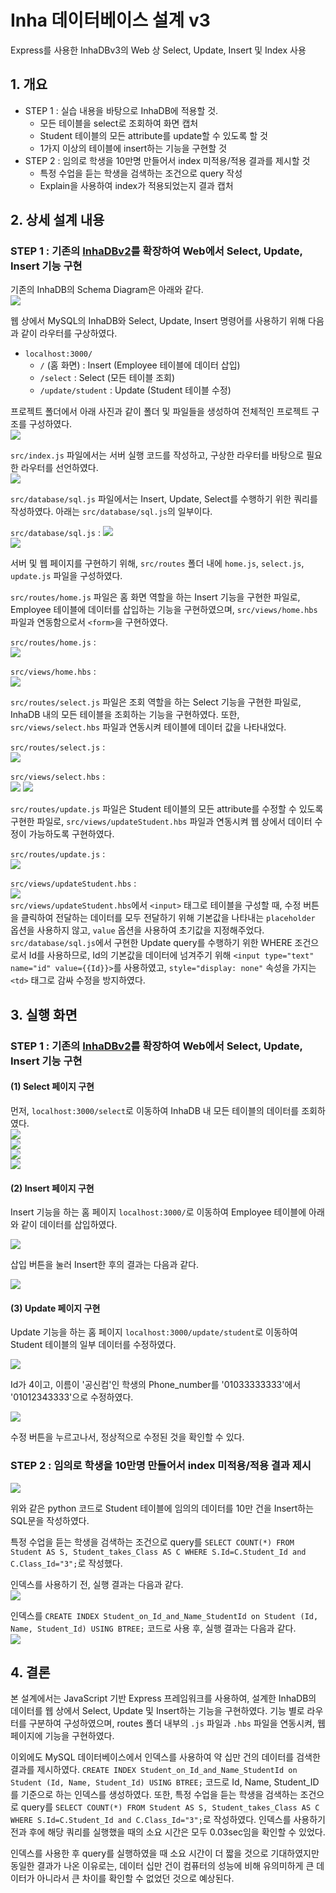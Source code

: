 # Inha 데이터베이스 설계 v3

Express를 사용한 InhaDBv3의 Web 상 Select, Update, Insert 및 Index 사용

## 1. 개요

- STEP 1 : 실습 내용을 바탕으로 InhaDB에 적용할 것.
  - 모든 테이블을 select로 조회하여 화면 캡처
  - Student 테이블의 모든 attribute를 update할 수 있도록 할 것
  - 1가지 이상의 테이블에 insert하는 기능을 구현할 것
- STEP 2 : 임의로 학생을 10만명 만들어서 index 미적용/적용 결과를 제시할 것
  - 특정 수업을 듣는 학생을 검색하는 조건으로 query 작성
  - Explain을 사용하여 index가 적용되었는지 결과 캡처

## 2. 상세 설계 내용

### STEP 1 : 기존의 [InhaDBv2](../InhaDBv2/)를 확장하여 Web에서 Select, Update, Insert 기능 구현

기존의 InhaDB의 Schema Diagram은 아래와 같다.<br>
![](img/InhaDBv2_schema_diagram.png)

웹 상에서 MySQL의 InhaDB와 Select, Update, Insert 명령어를 사용하기 위해 다음과 같이 라우터를 구상하였다.

- `localhost:3000/`
  - `/` (홈 화면) : Insert (Employee 테이블에 데이터 삽입)
  - `/select` : Select (모든 테이블 조회)
  - `/update/student` : Update (Student 테이블 수정)

프로젝트 폴더에서 아래 사진과 같이 폴더 및 파일들을 생성하여 전체적인 프로젝트 구조를 구성하였다.<br>
![](img/project_structure.png)

`src/index.js` 파일에서는 서버 실행 코드를 작성하고, 구상한 라우터를 바탕으로 필요한 라우터를 선언하였다.<br>
![](img/index_js.png)

`src/database/sql.js` 파일에서는 Insert, Update, Select를 수행하기 위한 쿼리를 작성하였다. 아래는 `src/database/sql.js`의 일부이다.

`src/database/sql.js` :
![](img/select_query.png)<br>
![](img/insert_update_query.png)

서버 및 웹 페이지를 구현하기 위해, `src/routes` 폴더 내에 `home.js`, `select.js`, `update.js` 파일을 구성하였다.

`src/routes/home.js` 파일은 홈 화면 역할을 하는 Insert 기능을 구현한 파일로, Employee 테이블에 데이터를 삽입하는 기능을 구현하였으며, `src/views/home.hbs` 파일과 연동함으로서 `<form>`을 구현하였다.

`src/routes/home.js` : <br>
![](img/home_js.png)

`src/views/home.hbs` : <br>
![](img/home_hbs.png)

`src/routes/select.js` 파일은 조회 역할을 하는 Select 기능을 구현한 파일로, InhaDB 내의 모든 테이블을 조회하는 기능을 구현하였다. 또한, `src/views/select.hbs` 파일과 연동시켜 테이블에 데이터 값을 나타내었다.

`src/routes/select.js` : <br>
![](img/select_js.png)

`src/views/select.hbs` : <br>
![](img/select_hbs_1.png)
![](img/select_hbs_2.png)

`src/routes/update.js` 파일은 Student 테이블의 모든 attribute를 수정할 수 있도록 구현한 파일로, `src/views/updateStudent.hbs` 파일과 연동시켜 웹 상에서 데이터 수정이 가능하도록 구현하였다.

`src/routes/update.js` : <br>
![](img/update_js.png)

`src/views/updateStudent.hbs` : <br>
![](img/updateStudent_hbs.png)<br>
`src/views/updateStudent.hbs`에서 `<input>` 태그로 테이블을 구성할 때, 수정 버튼을 클릭하여 전달하는 데이터를 모두 전달하기 위해 기본값을 나타내는 `placeholder` 옵션을 사용하지 않고, `value` 옵션을 사용하여 초기값을 지정해주었다.<br>
`src/database/sql.js`에서 구현한 Update query를 수행하기 위한 WHERE 조건으로서 Id를 사용하므로, Id의 기본값을 데이터에 넘겨주기 위해 `<input type="text" name="id" value={{Id}}>`를 사용하였고, `style="display: none"` 속성을 가지는 `<td>` 태그로 감싸 수정을 방지하였다.

## 3. 실행 화면

### STEP 1 : 기존의 [InhaDBv2](../InhaDBv2/)를 확장하여 Web에서 Select, Update, Insert 기능 구현

#### (1) Select 페이지 구현

먼저, `localhost:3000/select`로 이동하여 InhaDB 내 모든 테이블의 데이터를 조회하였다.<br>
![](img/select1.png)<br>
![](img/select2.png)<br>
![](img/select3.png)<br>
![](img/select4.png)<br>

#### (2) Insert 페이지 구현

Insert 기능을 하는 홈 페이지 `localhost:3000/`로 이동하여 Employee 테이블에 아래와 같이 데이터를 삽입하였다.

![](img/home.png)

삽입 버튼을 눌러 Insert한 후의 결과는 다음과 같다.

![](img/after_insert.png)

#### (3) Update 페이지 구현

Update 기능을 하는 홈 페이지 `localhost:3000/update/student`로 이동하여 Student 테이블의 일부 데이터를 수정하였다.

![](img/update.png)

Id가 4이고, 이름이 '공신컴'인 학생의 Phone_number를 '01033333333'에서 '01012343333'으로 수정하였다.

![](img/after_update.png)

수정 버튼을 누르고나서, 정상적으로 수정된 것을 확인할 수 있다.

### STEP 2 : 임의로 학생을 10만명 만들어서 index 미적용/적용 결과 제시

![](img/py.png)

위와 같은 python 코드로 Student 테이블에 임의의 데이터를 10만 건을 Insert하는 SQL문을 작성하였다.

특정 수업을 듣는 학생을 검색하는 조건으로 query를 `SELECT COUNT(*) FROM Student AS S, Student_takes_Class AS C WHERE S.Id=C.Student_Id and C.Class_Id="3";`로 작성했다.

인덱스를 사용하기 전, 실행 결과는 다음과 같다.<br>
![](img/before_index.png)

인덱스를 `CREATE INDEX Student_on_Id_and_Name_StudentId on Student (Id, Name, Student_Id) USING BTREE;` 코드로 사용 후, 실행 결과는 다음과 같다.<br>
![](img/after_index.png)

## 4. 결론

본 설계에서는 JavaScript 기반 Express 프레임워크를 사용하여, 설계한 InhaDB의 데이터를 웹 상에서 Select, Update 및 Insert하는 기능을 구현하였다. 기능 별로 라우터를 구분하여 구성하였으며, routes 폴더 내부의 `.js` 파일과 `.hbs` 파일을 연동시켜, 웹 페이지에 기능을 구현하였다.

이외에도 MySQL 데이터베이스에서 인덱스를 사용하여 약 십만 건의 데이터를 검색한 결과를 제시하였다. `CREATE INDEX Student_on_Id_and_Name_StudentId on Student (Id, Name, Student_Id) USING BTREE;` 코드로 Id, Name, Student_ID를 기준으로 하는 인덱스를 생성하였다. 또한, 특정 수업을 듣는 학생을 검색하는 조건으로 query를 `SELECT COUNT(*) FROM Student AS S, Student_takes_Class AS C WHERE S.Id=C.Student_Id and C.Class_Id="3";`로 작성하였다. 인덱스를 사용하기 전과 후에 해당 쿼리를 실행했을 때의 소요 시간은 모두 0.03sec임을 확인할 수 있었다.

인덱스를 사용한 후 query를 실행하였을 때 소요 시간이 더 짧을 것으로 기대하였지만 동일한 결과가 나온 이유로는, 데이터 십만 건이 컴퓨터의 성능에 비해 유의미하게 큰 데이터가 아니라서 큰 차이를 확인할 수 없었던 것으로 예상된다.
